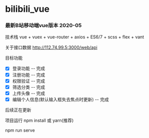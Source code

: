 # bilibili_vue

### 最新B站移动端vue版本 2020-05

技术栈
vue + vuex + vue-router + axios + ES6/7 + scss + flex + vant

关于接口数据 http://112.74.99.5:3000/web/api 

目标功能
- [x] 登录功能 -- 完成
- [x] 注册功能 -- 完成
- [x] 权限验证 -- 完成
- [x] 筛选分类 -- 完成
- [x] 上传头像 -- 完成
- [x] 编辑个人信息(默认输入框失去焦点时更新) -- 完成

后续正在更新
<!-- - [x] 下拉加载 -- 完成
- [x] 视频播放 -- 完成
- [x] 推荐文章 -- 完成
- [x] 收藏文章 -- 完成
- [x] 关注用户 -- 完成
- [ ] 搜索文章 -- 未完成
- [x] 盖楼评论 -- 完成
- [x] 发表评论 -- 完成
- [ ] 搜索记录 -- 未完成
- [x] 用户自己选择栏目 -- 完成
- [ ] 开通大会员 -- 未完成
- [ ] 投稿 -- 未完成 -->


项目运行
npm install 或 yarn(推荐)

npm run serve




